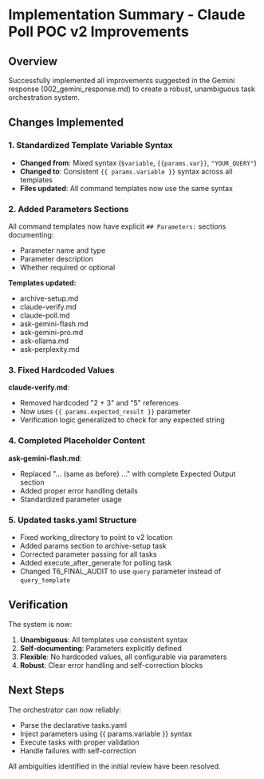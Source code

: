 # Implementation Summary - Claude Poll POC v2 Improvements

## Overview
Successfully implemented all improvements suggested in the Gemini response (002_gemini_response.md) to create a robust, unambiguous task orchestration system.

## Changes Implemented

### 1. Standardized Template Variable Syntax
- **Changed from**: Mixed syntax (`$variable`, `{{params.var}}`, `"YOUR_QUERY"`)
- **Changed to**: Consistent `{{ params.variable }}` syntax across all templates
- **Files updated**: All command templates now use the same syntax

### 2. Added Parameters Sections
All command templates now have explicit `## Parameters:` sections documenting:
- Parameter name and type
- Parameter description
- Whether required or optional

**Templates updated:**
- archive-setup.md
- claude-verify.md
- claude-poll.md
- ask-gemini-flash.md
- ask-gemini-pro.md
- ask-ollama.md
- ask-perplexity.md

### 3. Fixed Hardcoded Values
**claude-verify.md**:
- Removed hardcoded "2 + 3" and "5" references
- Now uses `{{ params.expected_result }}` parameter
- Verification logic generalized to check for any expected string

### 4. Completed Placeholder Content
**ask-gemini-flash.md**:
- Replaced "... (same as before) ..." with complete Expected Output section
- Added proper error handling details
- Standardized parameter usage

### 5. Updated tasks.yaml Structure
- Fixed working_directory to point to v2 location
- Added params section to archive-setup task
- Corrected parameter passing for all tasks
- Added execute_after_generate for polling task
- Changed T6_FINAL_AUDIT to use `query` parameter instead of `query_template`

## Verification

The system is now:
1. **Unambiguous**: All templates use consistent syntax
2. **Self-documenting**: Parameters explicitly defined
3. **Flexible**: No hardcoded values, all configurable via parameters
4. **Robust**: Clear error handling and self-correction blocks

## Next Steps

The orchestrator can now reliably:
- Parse the declarative tasks.yaml
- Inject parameters using {{ params.variable }} syntax
- Execute tasks with proper validation
- Handle failures with self-correction

All ambiguities identified in the initial review have been resolved.